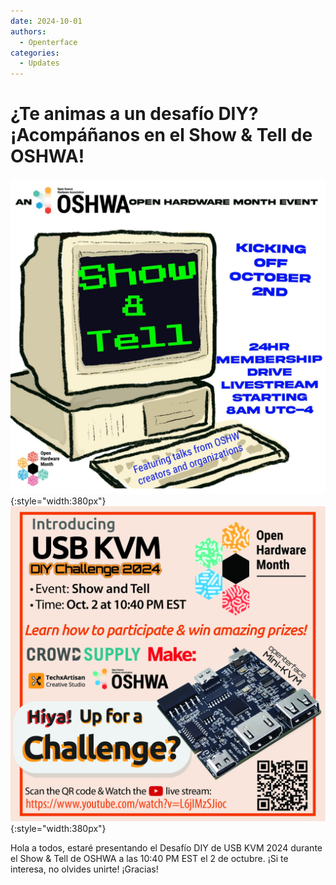 ```yaml
---
date: 2024-10-01
authors:
  - Openterface
categories:
  - Updates
---
```

# ¿Te animas a un desafío DIY? ¡Acompáñanos en el Show & Tell de OSHWA!

![poster-1](pic/241001-1.jpeg){:style="width:380px"}
![poster-2](pic/241001-2.jpg){:style="width:380px"}

Hola a todos, estaré presentando el Desafío DIY de USB KVM 2024 durante el Show & Tell de OSHWA a las 10:40 PM EST el 2 de octubre. ¡Si te interesa, no olvides unirte! ¡Gracias!